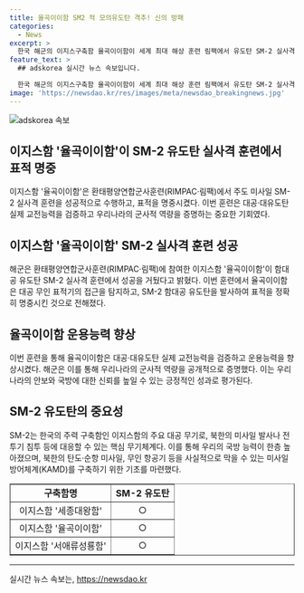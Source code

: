 ```yaml
---
title: 율곡이이함 SM2 적 모의유도탄 격추! 신의 방패
categories:
  - News
excerpt: >
  한국 해군의 이지스구축함 율곡이이함이 세계 최대 해상 훈련 림팩에서 유도탄 SM-2 실사격 훈련에서 표적을 명중시킨 소식이 전해졌다. 이번 훈련으로 우리 해군의 대공·대유도탄 실전 능력을 입증하며, 유도탄 운용능력을 향상시켰다. SM-2는 우리 해군의 이지스함의 주요 대공 무기로, 북한의 미사일과 전투기 침투에 대비하는 핵심 무기체계다. 이와 함께, 군은 미사일방어체계(KAMD)를 확충하기 위해 추가적인 조치를 계획 중이다.
feature_text: >
  ## adskorea 실시간 뉴스 속보입니다.

  한국 해군의 이지스구축함 율곡이이함이 세계 최대 해상 훈련 림팩에서 유도탄 SM-2 실사격 훈련에서 표적을 명중시킨 소식이 전해졌다. 이번 훈련으로 우리 해군의 대공·대유도탄 실전 능력을 입증하며, 유도탄 운용능력을 향상시켰다. SM-2는 우리 해군의 이지스함의 주요 대공 무기로, 북한의 미사일과 전투기 침투에 대비하는 핵심 무기체계다. 이와 함께, 군은 미사일방어체계(KAMD)를 확충하기 위해 추가적인 조치를 계획 중이다.
image: 'https://newsdao.kr/res/images/meta/newsdao_breakingnews.jpg'
---
```


<p><img src="https://newsdao.kr/res/images/meta/newsdao_breakingnews.jpg" alt="adskorea 속보" /></p>

<h2>이지스함 '율곡이이함'이 SM-2 유도탄 실사격 훈련에서 표적 명중</h2>

<p data-ke-size="size16">이지스함 '율곡이이함'은 환태평양연합군사훈련(RIMPAC·림팩)에서 주도 미사일 SM-2 실사격 훈련을 성공적으로 수행하고, 표적을 명중시켰다. 이번 훈련은 대공·대유도탄 실제 교전능력을 검증하고 우리나라의 군사적 역량을 증명하는 중요한 기회였다.</p>

<h2 data-ke-size="size26">이지스함 '율곡이이함' SM-2 실사격 훈련 성공</h2>

<p data-ke-size="size16">해군은 환태평양연합군사훈련(RIMPAC·림팩)에 참여한 이지스함 '율곡이이함'이 함대공 유도탄 SM-2 실사격 훈련에서 성공을 거뒀다고 밝혔다. 이번 훈련에서 율곡이이함은 대공 무인 표적기의 접근을 탐지하고, SM-2 함대공 유도탄을 발사하여 표적을 정확히 명중시킨 것으로 전해졌다.</p>

<h2 data-ke-size="size26">율곡이이함 운용능력 향상</h2>

<p data-ke-size="size16">이번 훈련을 통해 율곡이이함은 대공·대유도탄 실제 교전능력을 검증하고 운용능력을 향상시켰다. 해군은 이를 통해 우리나라의 군사적 역량을 공개적으로 증명했다. 이는 우리나라의 안보와 국방에 대한 신뢰를 높일 수 있는 긍정적인 성과로 평가된다.</p>

<h2 data-ke-size="size26">SM-2 유도탄의 중요성</h2>

<p data-ke-size="size16">SM-2는 한국의 주력 구축함인 이지스함의 주요 대공 무기로, 북한의 미사일 발사나 전투기 침투 등에 대응할 수 있는 핵심 무기체계다. 이를 통해 우리의 국방 능력이 한층 높아졌으며, 북한의 탄도·순항 미사일, 무인 항공기 등을 사실적으로 막을 수 있는 미사일방어체계(KAMD)를 구축하기 위한 기초를 마련했다.</p>

<table style="width: 100%;" border="1">
<tbody>
<tr>
<td style="text-align: center; height: 17px;"><b>구축함명</b></td>
<td style="text-align: center; height: 17px;"><b>SM-2 유도탄</b></td>
</tr>
<tr>
<td style="text-align: center; height: 17px;">이지스함 '세종대왕함'</td>
<td style="text-align: center; height: 17px;">○</td>
</tr>
<tr>
<td style="text-align: center; height: 17px;">이지스함 '율곡이이함'</td>
<td style="text-align: center; height: 17px;">○</td>
</tr>
<tr>
<td style="text-align: center; height: 17px;">이지스함 '서애류성룡함'</td>
<td style="text-align: center; height: 17px;">○</td>
</tr>
</tbody>
</table>

<hr>
실시간 뉴스 속보는, <a href="https://newsdao.kr" rel="dofollow">https://newsdao.kr</a>


